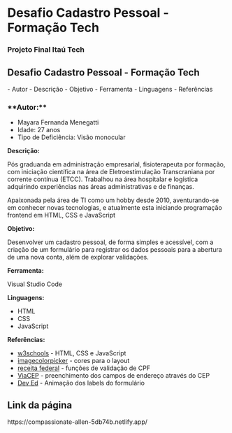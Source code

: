 # Desafio Cadastro Pessoal - Formação Tech

<h3>Projeto Final Itaú Tech</h3>

 <h2>Desafio Cadastro Pessoal - Formação Tech</h2>
 - Autor  
 - Descrição  
 - Objetivo  
 - Ferramenta 
 - Linguagens 
 - Referências

<h3>**Autor:**</h3>
 
- Mayara Fernanda Menegatti
- Idade: 27 anos
- Tipo de Deficiência: Visão monocular

**Descrição:**
 
Pós graduanda em administração empresarial, fisioterapeuta por formação, com iniciação científica na área de Eletroestimulação Transcraniana por corrente contínua (ETCC).
Trabalhou na área hospitalar e logística adquirindo experiências nas áreas administrativas e de finanças. 

Apaixonada pela área de TI como um hobby desde 2010, aventurando-se em conhecer novas tecnologias, e atualmente esta iniciando programação frontend em HTML, CSS e JavaScript

**Objetivo:**

Desenvolver um cadastro pessoal, de forma simples e acessível, com a criação de um formulário para registrar os dados pessoais para a abertura de uma nova conta, além de explorar validações.

**Ferramenta:**

Visual Studio Code

**Linguagens:**

 - HTML 
 - CSS 
 - JavaScript
 
**Referências:**
 - [w3schools](https://www.w3schools.com/) -  HTML, CSS e JavaScript
 - [imagecolorpicker](https://imagecolorpicker.com/) - cores para o layout 
 - [receita federal](http://www.receita.fazenda.gov.br/aplicacoes/atcta/cpf/funcoes.js) - funções de validação de CPF 
 - [ViaCEP](https://viacep.com.br/exemplo/javascript/) - preenchimento dos campos de endereço através do CEP
 - [Dev Ed](https://www.youtube.com/watch?v=IxRJ8vplzAo) - Animação dos labels do formulário
 
<h2>Link da página</h2>
https://compassionate-allen-5db74b.netlify.app/
